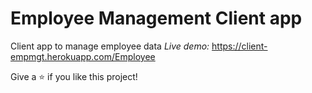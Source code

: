 # Employee Management Client app

Client app to manage employee data
*Live demo:* https://client-empmgt.herokuapp.com/Employee





 Give a ⭐️ if you like this project!
